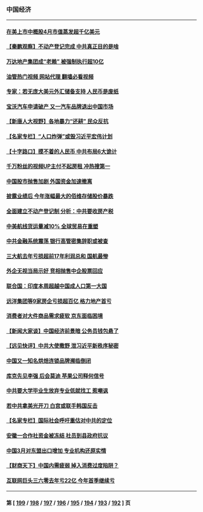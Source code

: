 ### 中国经济
---
#### [在美上市中概股4月市值蒸发超千亿美元](../../pages/ncid283/n13981756.md?04261645) 
#### [【秦鹏观察】不动产登记完成 中共真正目的是啥](../../pages/ncid283/n13981623.md?04261645) 
#### [万达地产集团成“老赖” 被强制执行超10亿](../../pages/ncid283/n13981661.md?04261645) 
#### [油管热门视频 网站代理 翻墙必看视频](http://138.2.39.72:81/youtube.html?epic-marker?04261645)
#### [专家：若无庞大美元外汇储备支持 人民币是废纸](../../pages/ncid283/n13981559.md?04261645) 
#### [宝沃汽车申请破产 又一汽车品牌退出中国市场](../../pages/ncid283/n13981620.md?04261645) 
#### [【新唐人大视野】各地暴力“还耕” 民众反抗](../../pages/ncid283/n13981426.md?04261645) 
#### [【名家专栏】“人口炸弹”或毁习近平宏伟计划](../../pages/ncid283/n13979311.md?04261645) 
#### [【十字路口】摸不着的人民币 中共布局6大诡计](../../pages/ncid283/n13981444.md?04261645) 
#### [千万粉丝的视频UP主付不起房租 冲热搜第一](../../pages/ncid283/n13981275.md?04261645) 
#### [中国股市抛售加剧 外国资金加速撤离](../../pages/ncid283/n13981540.md?04261645) 
#### [披露业绩后 今年涨幅最大的佰维存储股价暴跌](../../pages/ncid283/n13981274.md?04261645) 
#### [全面建立不动产登记制 分析：中共要收房产税](../../pages/ncid283/n13980741.md?04261645) 
#### [中美航线货运量减10% 全球贸易在重塑](../../pages/ncid283/n13981192.md?04261645) 
#### [中共金融系统震荡 银行高管密集辞职或被查](../../pages/ncid283/n13981122.md?04261645) 
#### [三大航去年亏损超前17年利润总和 国航最惨](../../pages/ncid283/n13981089.md?04261645) 
#### [外企无视当局示好 竞相抛售中企股票回应](../../pages/ncid283/n13980937.md?04261645) 
#### [联合国：印度本周超越中国成人口第一大国](../../pages/ncid283/n13981087.md?04261645) 
#### [远洋集团等9家房企亏损超百亿 格力地产首亏](../../pages/ncid283/n13980901.md?04261645) 
#### [消费者对大件商品需求疲软 京东面临困境](../../pages/ncid283/n13980803.md?04261645) 
#### [【新闻大家谈】中国经济前景暗 公务员钱包悬了](../../pages/ncid283/n13980622.md?04261645) 
#### [【远见快评】中共大使撒野 泄习近平新秩序秘密](../../pages/ncid283/n13980577.md?04261645) 
#### [中国又一知名烘焙连锁品牌濒临倒闭](../../pages/ncid283/n13979973.md?04261645) 
#### [库克先见李强 后会莫迪 苹果公司释何信号](../../pages/ncid283/n13979826.md?04261645) 
#### [中共要大学毕业生放弃专业低就找工 惹嘲讽](../../pages/ncid283/n13980033.md?04261645) 
#### [若中共拿美光开刀 白宫或联手韩国反击](../../pages/ncid283/n13979985.md?04261645) 
#### [【名家专栏】国际社会呼吁重估对中共的定位](../../pages/ncid283/n13979320.md?04261645) 
#### [安徽一合作社资金被冻结 社员到县政府抗议](../../pages/ncid283/n13979610.md?04261645) 
#### [中国3月对东盟出口增加 专业机构还原实情](../../pages/ncid283/n13977629.md?04261645) 
#### [【财商天下】中国内需疲弱 掉入消费过度陷阱？](../../pages/ncid283/n13979257.md?04261645) 
#### [互联网巨头三六零去年亏22亿 今年首季继续亏](../../pages/ncid283/n13979282.md?04261645) 

---
#### 第 [ [199](./199.md?04261645) / [198](./198.md?04261645) / [197](./197.md?04261645) / [196](./196.md?04261645) / [195](./195.md?04261645) / [194](./194.md?04261645) / [193](./193.md?04261645) / [192](./192.md?04261645) ] 页

